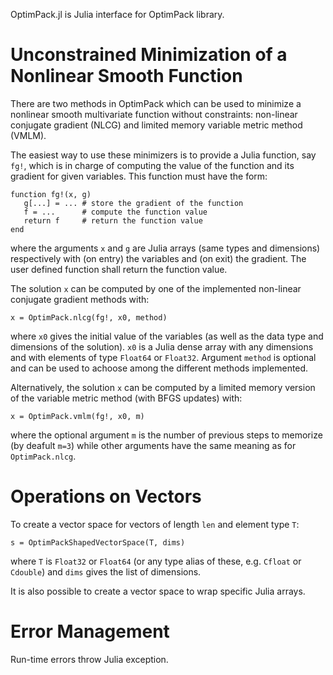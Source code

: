 OptimPack.jl is Julia interface for OptimPack library.


Unconstrained Minimization of a Nonlinear Smooth Function
=========================================================

There are two methods in OptimPack which can be used to minimize a
nonlinear smooth multivariate function without constraints: non-linear
conjugate gradient (NLCG) and limited memory variable metric method (VMLM).

The easiest way to use these minimizers is to provide a Julia function, say
`fg!`, which is in charge of computing the value of the function and its
gradient for given variables.  This function must have the form:
```
function fg!(x, g)
   g[...] = ... # store the gradient of the function
   f = ...      # compute the function value
   return f     # return the function value
end
```
where the arguments `x` and `g` are Julia arrays (same types and
dimensions) respectively with (on entry) the variables and (on exit) the
gradient.  The user defined function shall return the function value.

The solution `x` can be computed by one of the implemented non-linear
conjugate gradient methods with:
```
x = OptimPack.nlcg(fg!, x0, method)
```
where `x0` gives the initial value of the variables (as well as the data
type and dimensions of the solution).  `x0` is a Julia dense array with any
dimensions and with elements of type `Float64` or `Float32`.  Argument
`method` is optional and can be used to achoose among the different methods
implemented.

Alternatively, the solution `x` can be computed by a limited memory version
of the variable metric method (with BFGS updates) with:
```
x = OptimPack.vmlm(fg!, x0, m)
```
where the optional argument `m` is the number of previous steps to memorize
(by deafult `m=3`) while other arguments have the same meaning as for
`OptimPack.nlcg`.


Operations on Vectors
=====================

To create a vector space for vectors of length `len` and element type `T`:
```
s = OptimPackShapedVectorSpace(T, dims)
```
where `T` is `Float32` or `Float64` (or any type alias of these,
e.g. `Cfloat` or `Cdouble`) and `dims` gives the list of dimensions.

It is also possible to create a vector space to wrap specific Julia arrays.


Error Management
================

Run-time errors throw Julia exception.

